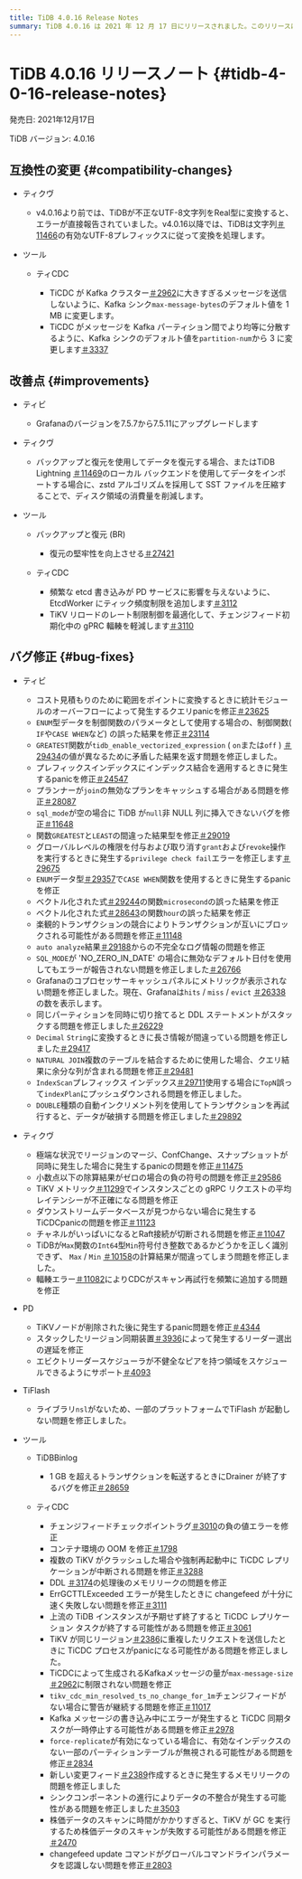 ```yaml
---
title: TiDB 4.0.16 Release Notes
summary: TiDB 4.0.16 は 2021 年 12 月 17 日にリリースされました。このリリースには、TiKV とツールの互換性の変更、TiDB、TiKV、ツールの改善、TiDB、TiKV、PD、 TiFlash、TiDB Binlog、TiCDC のバグ修正が含まれています。バグ修正では、クエリ パニック、誤った結果、パニック、メモリリークなどのさまざまな問題に対処しています。このリリースには、TiCDC レプリケーションの中断、コンテナー環境での OOM、メモリリークの問題の修正も含まれています。
---
```


# TiDB 4.0.16 リリースノート {#tidb-4-0-16-release-notes}

発売日: 2021年12月17日

TiDB バージョン: 4.0.16

## 互換性の変更 {#compatibility-changes}

-   ティクヴ

    -   v4.0.16より前では、TiDBが不正なUTF-8文字列をReal型に変換すると、エラーが直接報告されていました。v4.0.16以降では、TiDBは文字列[＃11466](https://github.com/tikv/tikv/issues/11466)の有効なUTF-8プレフィックスに従って変換を処理します。

-   ツール

    -   ティCDC

        -   TiCDC が Kafka クラスター[＃2962](https://github.com/pingcap/tiflow/issues/2962)に大きすぎるメッセージを送信しないように、Kafka シンク`max-message-bytes`のデフォルト値を 1 MB に変更します。
        -   TiCDC がメッセージを Kafka パーティション間でより均等に分散するように、Kafka シンクのデフォルト値を`partition-num`から 3 に変更します[＃3337](https://github.com/pingcap/tiflow/issues/3337)

## 改善点 {#improvements}

-   ティビ

    -   Grafanaのバージョンを7.5.7から7.5.11にアップグレードします

-   ティクヴ

    -   バックアップと復元を使用してデータを復元する場合、またはTiDB Lightning [＃11469](https://github.com/tikv/tikv/issues/11469)のローカル バックエンドを使用してデータをインポートする場合に、zstd アルゴリズムを採用して SST ファイルを圧縮することで、ディスク領域の消費量を削減します。

-   ツール

    -   バックアップと復元 (BR)

        -   復元の堅牢性を向上させる[＃27421](https://github.com/pingcap/tidb/issues/27421)

    -   ティCDC

        -   頻繁な etcd 書き込みが PD サービスに影響を与えないように、EtcdWorker にティック頻度制限を追加します[＃3112](https://github.com/pingcap/tiflow/issues/3112)
        -   TiKV リロードのレート制限制御を最適化して、チェンジフィード初期化中の gPRC 輻輳を軽減します[＃3110](https://github.com/pingcap/tiflow/issues/3110)

## バグ修正 {#bug-fixes}

-   ティビ

    -   コスト見積もりの​​ために範囲をポイントに変換するときに統計モジュールのオーバーフローによって発生するクエリpanicを修正[＃23625](https://github.com/pingcap/tidb/issues/23625)
    -   `ENUM`型データを制御関数のパラメータとして使用する場合の、制御関数( `IF`や`CASE WHEN`など) の誤った結果を修正[＃23114](https://github.com/pingcap/tidb/issues/23114)
    -   `GREATEST`関数が`tidb_enable_vectorized_expression` ( `on`または`off` ) [＃29434](https://github.com/pingcap/tidb/issues/29434)の値が異なるために矛盾した結果を返す問題を修正しました。
    -   プレフィックスインデックスにインデックス結合を適用するときに発生するpanicを修正[＃24547](https://github.com/pingcap/tidb/issues/24547)
    -   プランナーが`join`の無効なプランをキャッシュする場合がある問題を修正[＃28087](https://github.com/pingcap/tidb/issues/28087)
    -   `sql_mode`が空の場合に TiDB が`null`非 NULL 列に挿入できないバグを修正[＃11648](https://github.com/pingcap/tidb/issues/11648)
    -   関数`GREATEST`と`LEAST`の間違った結果型を修正[＃29019](https://github.com/pingcap/tidb/issues/29019)
    -   グローバルレベルの権限を付与および取り消す`grant`および`revoke`操作を実行するときに発生する`privilege check fail`エラーを修正します[＃29675](https://github.com/pingcap/tidb/issues/29675)
    -   `ENUM`データ型[＃29357](https://github.com/pingcap/tidb/issues/29357)で`CASE WHEN`関数を使用するときに発生するpanicを修正
    -   ベクトル化された式[＃29244](https://github.com/pingcap/tidb/issues/29244)の関数`microsecond`の誤った結果を修正
    -   ベクトル化された式[＃28643](https://github.com/pingcap/tidb/issues/28643)の関数`hour`の誤った結果を修正
    -   楽観的トランザクションの競合によりトランザクションが互いにブロックされる可能性がある問題を修正[＃11148](https://github.com/tikv/tikv/issues/11148)
    -   `auto analyze`結果[＃29188](https://github.com/pingcap/tidb/issues/29188)からの不完全なログ情報の問題を修正
    -   `SQL_MODE`が &#39;NO_ZERO_IN_DATE&#39; の場合に無効なデフォルト日付を使用してもエラーが報告されない問題を修正しました[＃26766](https://github.com/pingcap/tidb/issues/26766)
    -   Grafanaのコプロセッサーキャッシュパネルにメトリックが表示されない問題を修正しました。現在、Grafanaは`hits` / `miss` / `evict` [＃26338](https://github.com/pingcap/tidb/issues/26338)の数を表示します。
    -   同じパーティションを同時に切り捨てると DDL ステートメントがスタックする問題を修正しました[＃26229](https://github.com/pingcap/tidb/issues/26229)
    -   `Decimal` `String`に変換するときに長さ情報が間違っている問題を修正しました[＃29417](https://github.com/pingcap/tidb/issues/29417)
    -   `NATURAL JOIN`複数のテーブルを結合するために使用した場合、クエリ結果に余分な列が含まれる問題を修正[＃29481](https://github.com/pingcap/tidb/issues/29481)
    -   `IndexScan`プレフィックス インデックス[＃29711](https://github.com/pingcap/tidb/issues/29711)使用する場合に`TopN`誤って`indexPlan`にプッシュダウンされる問題を修正しました。
    -   `DOUBLE`種類の自動インクリメント列を使用してトランザクションを再試行すると、データが破損する問題を修正しました[＃29892](https://github.com/pingcap/tidb/issues/29892)

-   ティクヴ

    -   極端な状況でリージョンのマージ、ConfChange、スナップショットが同時に発生した場合に発生するpanicの問題を修正[＃11475](https://github.com/tikv/tikv/issues/11475)
    -   小数点以下の除算結果がゼロの場合の負の符号の問題を修正[＃29586](https://github.com/pingcap/tidb/issues/29586)
    -   TiKV メトリック[＃11299](https://github.com/tikv/tikv/issues/11299)でインスタンスごとの gRPC リクエストの平均レイテンシーが不正確になる問題を修正
    -   ダウンストリームデータベースが見つからない場合に発生する TiCDCpanicの問題を修正[＃11123](https://github.com/tikv/tikv/issues/11123)
    -   チャネルがいっぱいになるとRaft接続が切断される問題を修正[＃11047](https://github.com/tikv/tikv/issues/11047)
    -   TiDBが`Max`関数の`Int64`型`Min`符号付き整数であるかどうかを正しく識別できず、 `Max` / `Min` [＃10158](https://github.com/tikv/tikv/issues/10158)の計算結果が間違ってしまう問題を修正しました。
    -   輻輳エラー[＃11082](https://github.com/tikv/tikv/issues/11082)によりCDCがスキャン再試行を頻繁に追加する問題を修正

-   PD

    -   TiKVノードが削除された後に発生するpanic問題を修正[＃4344](https://github.com/tikv/pd/issues/4344)
    -   スタックしたリージョン同期装置[＃3936](https://github.com/tikv/pd/issues/3936)によって発生するリーダー選出の遅延を修正
    -   エビクトリーダースケジューラが不健全なピアを持つ領域をスケジュールできるようにサポート[＃4093](https://github.com/tikv/pd/issues/4093)

-   TiFlash

    -   ライブラリ`nsl`がないため、一部のプラットフォームでTiFlash が起動しない問題を修正しました。

-   ツール

    -   TiDBBinlog

        -   1 GB を超えるトランザクションを転送するときにDrainer が終了するバグを修正[＃28659](https://github.com/pingcap/tidb/issues/28659)

    -   ティCDC

        -   チェンジフィードチェックポイントラグ[＃3010](https://github.com/pingcap/tiflow/issues/3010)の負の値エラーを修正
        -   コンテナ環境の OOM を修正[＃1798](https://github.com/pingcap/tiflow/issues/1798)
        -   複数の TiKV がクラッシュした場合や強制再起動中に TiCDC レプリケーションが中断される問題を修正[＃3288](https://github.com/pingcap/tiflow/issues/3288)
        -   DDL [＃3174](https://github.com/pingcap/tiflow/issues/3174)の処理後のメモリリークの問題を修正
        -   ErrGCTTLExceeded エラーが発生したときに changefeed が十分に速く失敗しない問題を修正[＃3111](https://github.com/pingcap/tiflow/issues/3111)
        -   上流の TiDB インスタンスが予期せず終了すると TiCDC レプリケーション タスクが終了する可能性がある問題を修正[＃3061](https://github.com/pingcap/tiflow/issues/3061)
        -   TiKV が同じリージョン[＃2386](https://github.com/pingcap/tiflow/issues/2386)に重複したリクエストを送信したときに TiCDC プロセスがpanicになる可能性がある問題を修正しました。
        -   TiCDCによって生成されるKafkaメッセージの量が`max-message-size` [＃2962](https://github.com/pingcap/tiflow/issues/2962)に制限されない問題を修正
        -   `tikv_cdc_min_resolved_ts_no_change_for_1m`チェンジフィードがない場合に警告が継続する問題を修正[＃11017](https://github.com/tikv/tikv/issues/11017)
        -   Kafka メッセージの書き込み中にエラーが発生すると TiCDC 同期タスクが一時停止する可能性がある問題を修正[＃2978](https://github.com/pingcap/tiflow/issues/2978)
        -   `force-replicate`が有効になっている場合に、有効なインデックスのない一部のパーティションテーブルが無視される可能性がある問題を修正[＃2834](https://github.com/pingcap/tiflow/issues/2834)
        -   新しい変更フィード[＃2389](https://github.com/pingcap/tiflow/issues/2389)作成するときに発生するメモリリークの問題を修正しました
        -   シンクコンポーネントの進行によりデータの不整合が発生する可能性がある問題を修正しました[＃3503](https://github.com/pingcap/tiflow/issues/3503)
        -   株価データのスキャンに時間がかかりすぎると、TiKV が GC を実行するため株価データのスキャンが失敗する可能性がある問題を修正[＃2470](https://github.com/pingcap/tiflow/issues/2470)
        -   changefeed update コマンドがグローバルコマンドラインパラメータを認識しない問題を修正[＃2803](https://github.com/pingcap/tiflow/issues/2803)
